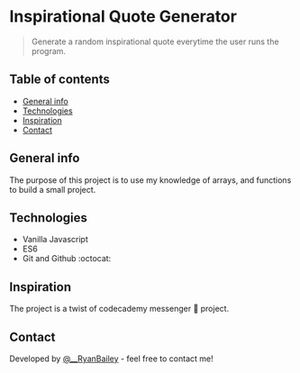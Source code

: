 # Inspirational Quote Generator
> Generate a random inspirational quote everytime the user runs the program.

## Table of contents
* [General info](#general-info)
* [Technologies](#technologies)
* [Inspiration](#inspiration)
* [Contact](#contact)

## General info
The purpose of this project is to use my knowledge of arrays, and functions to build a small project.

## Technologies
* Vanilla Javascript
* ES6
* Git and Github :octocat:

## Inspiration
The project is a twist of codecademy messenger 💬 project.

## Contact
Developed by [@__RyanBailey](https://twitter.com/__RyanBailey) - feel free to contact me!